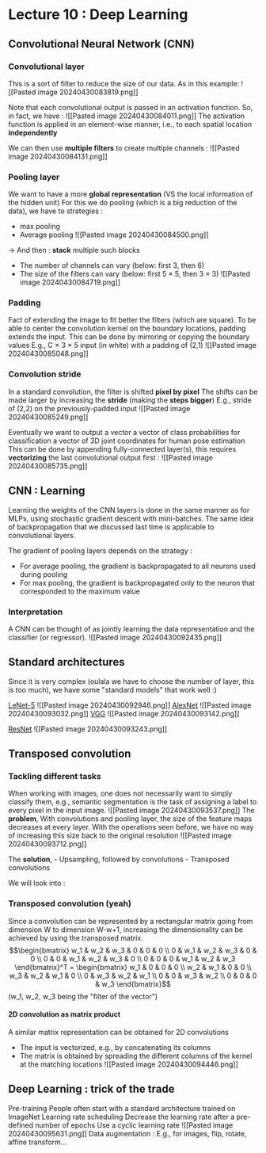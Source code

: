
# Lecture 10 : Deep Learning 

## Convolutional Neural Network (CNN)

### Convolutional layer
This is a sort of filter to reduce the size of our data. As in this example:
![[Pasted image 20240430083819.png]]

Note that each convolutional output is passed in an activation function. So, in fact, we have : 
![[Pasted image 20240430084011.png]]
The activation function is applied in an element-wise manner, i.e., to each spatial location **independently** 

We can then use **multiple filters** to create multiple channels : 
![[Pasted image 20240430084131.png]]

### Pooling layer 
We want to have a more **global representation**  (VS the local information of the hidden unit)
For this we do pooling (which is a big reduction of the data), we have to strategies : 
- max pooling
- Average pooling
![[Pasted image 20240430084500.png]]


-> And then : **stack** multiple such blocks
- The number of channels can vary (below: first 3, then 6)
- The size of the filters can vary (below: first 5 × 5, then 3 × 3)
![[Pasted image 20240430084719.png]]

### Padding 
Fact of extending the image to fit better the filters (which are square). 
To be able to center the convolution kernel on the boundary locations, padding extends the input.
	This can be done by mirroring or copying the boundary values
	E.g., C × 3 × 5 input (in white) with a padding of (2,1)
	![[Pasted image 20240430085048.png]]
### Convolution stride 
In a standard convolution, the filter is shifted **pixel by pixel**
The shifts can be made larger by increasing the **stride** (making the **steps bigger**)
	E.g., stride of (2,2) on the previously-padded input
	![[Pasted image 20240430085249.png]]

Eventually we want to output a vector 
	a vector of class probabilities for classification
	a vector of 3D joint coordinates for human pose estimation 
This can be done by appending fully-connected layer(s), this requires **vectorizing** the last convolutional output first : 
![[Pasted image 20240430085735.png]]

## CNN : Learning
Learning the weights of the CNN layers is done in the same manner as for MLPs, using stochastic gradient descent with mini-batches. 
The same idea of backpropagation that we discussed last time is applicable to convolutional layers.

The gradient of pooling layers depends on the strategy : 
- For average pooling, the gradient is backpropagated to all neurons used during pooling
- For max pooling, the gradient is backpropagated only to the neuron that corresponded to the maximum value

### Interpretation 
A CNN can be thought of as jointly learning the data representation and the classifier (or regressor). 
![[Pasted image 20240430092435.png]]
## Standard architectures 
Since it is very complex (oulala we have to choose the number of layer, this is too much), we have some "standard models" that work well :)

 <u>LeNet-5</u>
 ![[Pasted image 20240430092946.png]]
 <u>AlexNet</u> ![[Pasted image 20240430093032.png]]
<u>VGG</u>
![[Pasted image 20240430093142.png]]

<u>ResNet</u>
![[Pasted image 20240430093243.png]]


## Transposed convolution
### Tackling different tasks 
When working with images, one does not necessarily want to simply classify them, e.g., semantic segmentation is the task of assigning a label to every pixel in the input image. 
![[Pasted image 20240430093537.png]]
The **problem**, 
	With convolutions and pooling layer, the size of the feature maps decreases at every layer.
	With the operations seen before, we have no way of increasing this size back to the original resolution
	![[Pasted image 20240430093712.png]]

The **solution**, 
	- Upsampling, followed by convolutions
	- Transposed convolutions 

We will look into : 
### Transposed convolution (yeah)

Since a convolution can be represented by a rectangular matrix going from dimension W to dimension W-w+1, increasing the dimensionality can be achieved by using the transposed matrix.  
$$\begin{bmatrix} w_1 & w_2 & w_3 & 0 & 0 & 0 \\ 0 & w_1 & w_2 & w_3 & 0 & 0 \\ 0 & 0 & w_1 & w_2 & w_3 & 0 \\ 0 & 0 & 0 & w_1 & w_2 & w_3 \end{bmatrix}^T = \begin{bmatrix} w_1 & 0 & 0 & 0 \\ w_2 & w_1 & 0 & 0 \\ w_3 & w_2 & w_1 & 0 \\ 0 & w_3 & w_2 & w_1 \\ 0 & 0 & w_3 & w_2 \\ 0 & 0 & 0 & w_3 \end{bmatrix}$$
(w_1, w_2, w_3 being the "filter of the vector")

#### 2D convolution as matrix product
A similar matrix representation can be obtained for 2D convolutions
- The input is vectorized, e.g., by concatenating its columns
- The matrix is obtained by spreading the different columns of the kernel at the matching locations
![[Pasted image 20240430094446.png]]

## Deep Learning : trick of the trade
Pre-training 
	People often start with a standard architecture trained on ImageNet
Learning rate scheduling 
	Decrease the learning rate after a pre-defined number of epochs
	Use a cyclic learning rate
	![[Pasted image 20240430095631.png]]
Data augmentation :
	E.g., for images, flip, rotate, affine transform...



